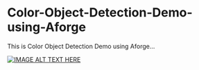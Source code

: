 # Color-Object-Detection-Demo-using-Aforge
This is Color Object Detection Demo using Aforge...



[![IMAGE ALT TEXT HERE](https://img.youtube.com/vi/BjRFINu8Lm8/0.jpg)](https://www.youtube.com/watch?v=BjRFINu8Lm8)
